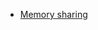 * [Memory sharing](https://github.com/vacu9708/Fundamental-knowledge/tree/main/Operating%20system/Memory%20sharing)
